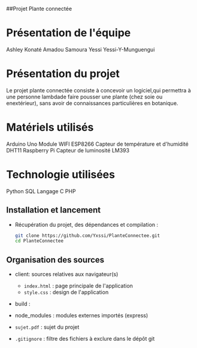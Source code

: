 ##Projet Plante connectée
# Présentation de l'équipe
Ashley Konaté
Amadou Samoura
Yessi Yessi-Y-Munguengui

# Présentation du projet 
Le projet plante connectée consiste à 
concevoir un logiciel,qui permettra à une personne lambdade faire pousser une plante (chez soie ou enextérieur), sans
avoir de connaissances particulières en botanique.

# Matériels utilisés
Arduino Uno
Module WIFI ESP8266
Capteur de température et d'humidité DHT11
Raspberry Pi
Capteur de luminosité LM393

# Technologie utilisées 
Python
SQL
Langage C
PHP
## Installation et lancement
* Récupération du projet, des dépendances et compilation :

    ```bash
    git clone https://github.com/Yxssi/PlanteConnectee.git
    cd PlanteConnectee
    
    ```
## Organisation des sources
* client: sources relatives aux navigateur(s)
  * `index.html` : page principale de l'application
  * `style.css` : design de l'application

* build : 
* node_modules : modules externes importés (express)
* `sujet.pdf` : sujet du projet
* `.gitignore` : filtre des fichiers à exclure dans le dépôt git

